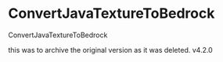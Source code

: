 # ConvertJavaTextureToBedrock
ConvertJavaTextureToBedrock


this was to archive the original version as it was deleted.
v4.2.0
